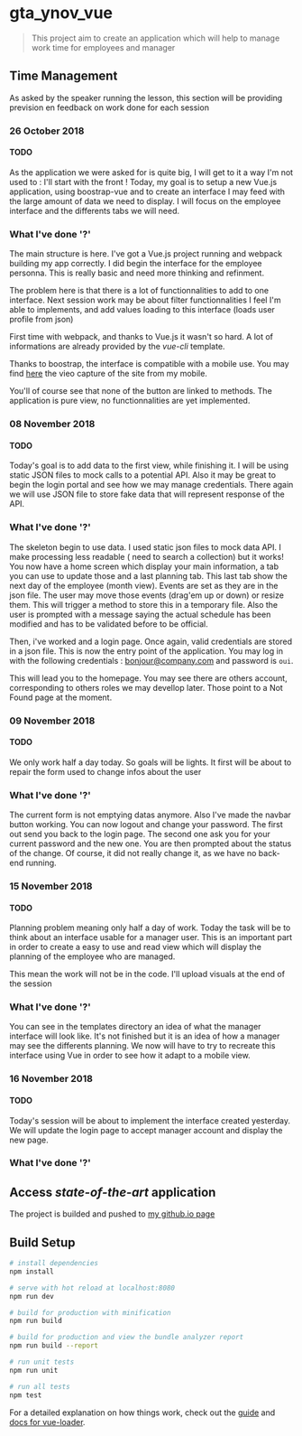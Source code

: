# gta_ynov_vue

> This project aim to create an application which will help to manage work time for employees and manager

## Time Management

As asked by the speaker running the lesson, this section will be providing prevision en feedback on work done for each session

### 26 October 2018

#### TODO

As the application we were asked for is quite big, I will get to it a way I'm not used to : I'll start with the front !
Today, my goal is to setup a new Vue.js application, using boostrap-vue and to create an interface I may feed with the
large amount of data we need to display. I will focus on the employee interface and the differents tabs we will need.

### What I've done '?'

The main structure is here. I've got a Vue.js project running and webpack building my app correctly. I did begin the interface for the employee personna. This is really basic and need more thinking and refinment.

The problem here is that there is a lot of functionnalities to add to one interface. Next session work may be about filter functionnalities I feel I'm able to implements, and add values loading to this interface (loads user profile from json)

First time with webpack, and thanks to Vue.js it wasn't so hard. A lot of informations are already provided by the *vue-cli* template.

Thanks to boostrap, the interface is compatible with a mobile use. You may find [here](https://mega.nz/#!rBwlUQqQ!RcIQuLJ3RHk-x7MvStb0y4jGeaNos_R7QqtoUTNtHok) the vieo capture of the site from my mobile.

You'll of course see that none of the button are linked to methods. The application is pure view, no functionnalities are yet implemented.

### 08 November 2018

#### TODO

Today's goal is to add data to the first view, while finishing it. I will be using static JSON files to mock calls to a potential API. 
Also it may be great to begin the login portal and see how we may manage credentials. There again we will use JSON file to store fake data that will represent response of the API.

### What I've done '?'

The skeleton begin to use data. I used static json files to mock data API. I make processing less readable ( need to search a collection) but it works! You now have a home screen which display your main information, a tab you can use to update those and a last planning tab. This last tab show the next day of the employee (month view). Events are set as they are in the json file. The user may move those events (drag'em up or down) or resize them. This will trigger a method to store this in a temporary file. Also the user is prompted with a message saying the actual schedule has been modified and has to be validated before to be official.

Then, i've worked and a login page. Once again, valid credentials are stored in a json file. This is now the entry point of the application. You may log in with the following credentials : bonjour@company.com and password is `oui`.

This will lead you to the homepage. You may see there are others account, corresponding to others roles we may devellop later. Those point to a Not Found page at the moment.

### 09 November 2018

#### TODO

We only work half a day today. So goals will be lights. It first will be about to repair the form used to change infos about the user

### What I've done '?'

The current form is not emptying datas anymore. Also I've made the navbar button working. You can now logout and change your password. The first out send you back to the login page. The second one ask you for your current password and the new one. You are then prompted about the status of the change. Of course, it did not really change it, as we have no back-end running.


### 15 November 2018

#### TODO

Planning problem meaning only half a day of work. Today the task will be to think about an interface usable for a manager user. This is an important part in order to create a easy to use and read view which will display the planning of the employee who are managed.

This mean the work will not be in the code. I'll upload visuals at the end of the session

### What I've done '?'

You can see in the templates directory an idea of what the manager interface will look like. It's not finished but it is an idea of how a manager may see the differents planning. We now will have to try to recreate this interface using Vue in order to see how it adapt to a mobile view.


### 16 November 2018

#### TODO

Today's session will be about to implement the interface created yesterday. We will update the login page to accept manager account and display the new page.


### What I've done '?'


## Access *state-of-the-art* application

The project is builded and pushed to [my github.io page](https://killy85.github.io/#/)


## Build Setup

``` bash
# install dependencies
npm install

# serve with hot reload at localhost:8080
npm run dev

# build for production with minification
npm run build

# build for production and view the bundle analyzer report
npm run build --report

# run unit tests
npm run unit

# run all tests
npm test
```

For a detailed explanation on how things work, check out the [guide](http://vuejs-templates.github.io/webpack/) and [docs for vue-loader](http://vuejs.github.io/vue-loader).
